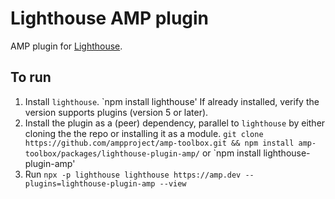 # Lighthouse AMP plugin

AMP plugin for [Lighthouse](https://github.com/GoogleChrome/lighthouse).

## To run

1. Install `lighthouse`.
   `npm install lighthouse'
   If already installed, verify the version supports plugins (version 5 or later).
2. Install the plugin as a (peer) dependency, parallel to `lighthouse` by either cloning the the repo or installing it as a module.
   `git clone https://github.com/ampproject/amp-toolbox.git && npm install amp-toolbox/packages/lighthouse-plugin-amp/`
    or
   `npm install lighthouse-plugin-amp'
3. Run `npx -p lighthouse lighthouse https://amp.dev --plugins=lighthouse-plugin-amp --view`
